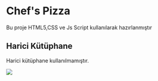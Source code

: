 <h1> Chef's Pizza </h1>

Bu proje HTML5,CSS ve Js Script kullanılarak hazırlanmıştır

<h2> Harici Kütüphane </h2>

Harici kütüphane kullanılmamıştır.

![](ekran.gif)
